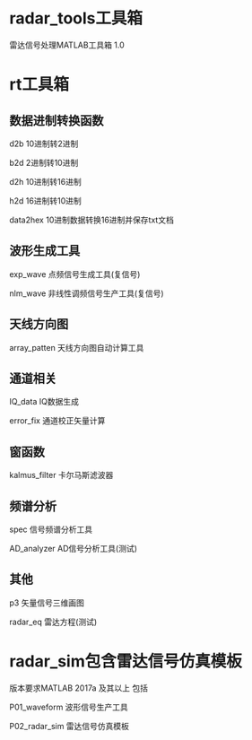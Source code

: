 # radar_tools工具箱
雷达信号处理MATLAB工具箱 1.0


rt工具箱
===============================
数据进制转换函数
--------------------------------
d2b             10进制转2进制

b2d             2进制转10进制

d2h             10进制转16进制

h2d             16进制转10进制

data2hex        10进制数据转换16进制并保存txt文档

波形生成工具
--------------------------------
exp_wave        点频信号生成工具(复信号)

nlm_wave        非线性调频信号生产工具(复信号)

天线方向图
--------------------------------
array_patten    天线方向图自动计算工具

通道相关
--------------------------------
IQ_data         IQ数据生成

error_fix       通道校正矢量计算

窗函数
--------------------------------
kalmus_filter   卡尔马斯滤波器

频谱分析
---------------------------------
spec            信号频谱分析工具

AD_analyzer     AD信号分析工具(测试)

其他
---------------------------------
p3              矢量信号三维画图

radar_eq        雷达方程(测试)

radar_sim包含雷达信号仿真模板 
=================================
版本要求MATLAB 2017a 及其以上 包括

P01_waveform    波形信号生产工具

P02_radar_sim   雷达信号仿真模板




